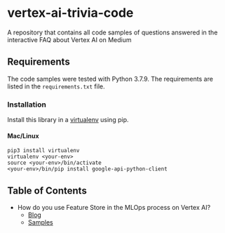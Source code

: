 # vertex-ai-trivia-code
A repository that contains all code samples of questions answered in the interactive FAQ about Vertex AI on Medium

## Requirements
The code samples were tested with Python 3.7.9. The requirements are listed in the `requirements.txt` file.

### Installation
Install this library in a [virtualenv](https://virtualenv.pypa.io/en/latest/) using pip.

#### Mac/Linux

```
pip3 install virtualenv
virtualenv <your-env>
source <your-env>/bin/activate
<your-env>/bin/pip install google-api-python-client
```

## Table of Contents
* How do you use Feature Store in the MLOps process on Vertex AI?
  * [Blog](https://medium.com/google-cloud/how-do-you-use-feature-store-in-the-mlops-process-on-vertex-ai-802ddca2cac4)
  * [Samples](1-how-feature-store-on-vertex-ai)

